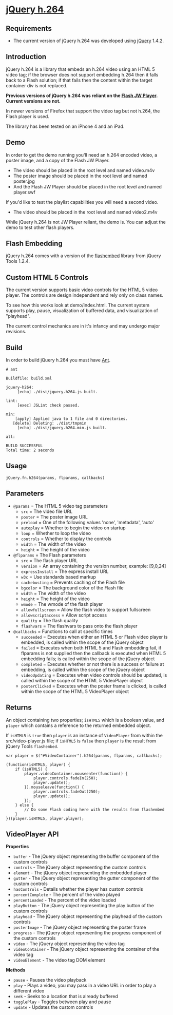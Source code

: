 [jQuery h.264](http://github.com/mbrio/jquery.h264)
===================================================

Requirements
------------
* The current version of jQuery h.264 was developed using [jQuery](http://jquery.com) 1.4.2.

Introduction
------------
jQuery h.264 is a library that embeds an h.264 video using an HTML 5 video tag; if the browser does not support embedding h.264 then it falls back to a Flash solution; if that fails then the content within the target container div is not replaced.

**Previous versions of jQuery h.264 was reliant on the [Flash JW Player](http://www.google.com/search?q=jw+flash+player).  Current versions are not.**

In newer versions of Firefox that support the video tag but not h.264, the Flash player is used.

The library has been tested on an iPhone 4 and an iPad.

Demo
----
In order to get the demo running you'll need an h.264 encoded video, a poster image, and a copy of the Flash JW Player.

* The video should be placed in the root level and named video.m4v
* The poster image should be placed in the root level and named poster.jpg
* And the Flash JW Player should be placed in the root level and named player.swf

If you'd like to test the playlist capabilities you will need a second video.

* The video should be placed in the root level and named video2.m4v

While jQuery h.264 is not JW Player reliant, the demo is.  You can adjust the demo to test other flash players.

Flash Embedding
---------------
jQuery h.264 comes with a version of the [flashembed](http://www.google.com/search?q=jquery+tools+flashembed) library from jQuery Tools 1.2.4.

Custom HTML 5 Controls
----------------------
The current version supports basic video controls for the HTML 5 video player.  The controls are design independent and rely only on class names.

To see how this works look at demo/index.html.  The current system supports play, pause, visualization of buffered data, and visualization of "playhead".

The current control mechanics are in it's infancy and may undergo major revisions.

Build
-----
In order to build jQuery h.264 you must have [Ant](http://www.google.com/search?q=apache+ant).

	# ant
	
	Buildfile: build.xml

	jquery-h264:
	     [echo] ./dist/jquery.h264.js built.

	lint:
	     [exec] JSLint check passed.

	min:
	    [apply] Applied java to 1 file and 0 directories.
	   [delete] Deleting: ./dist/tmpmin
	     [echo] ./dist/jquery.h264.min.js built.

	all:

	BUILD SUCCESSFUL
	Total time: 2 seconds

Usage
-----
	jQuery.fn.h264(params, flparams, callbacks)

Parameters
----------
* `@params` = The HTML 5 video tag parameters
	* `src` = The video file URL
	* `poster` = The poster image URL
	* `preload` = One of the following values 'none', 'metadata', 'auto'
	* `autoplay` = Whether to begin the video on startup
	* `loop` = Whether to loop the video
	* `controls` = Whether to display the controls
	* `width` = The width of the video
	* `height` = The height of the video
* `@flparams` = The Flash parameters
	* `src` = The flash player URL
	* `version` = An array containing the version number, example: [9,0,24]
	* `expressInstall` = The express install URL
	* `w3c` = Use standards based markup
	* `cachebusting` = Prevents caching of the Flash file
	* `bgcolor` = The background color of the Flash file
	* `width` = The width of the video
	* `height` = The height of the video
	* `wmode` = The wmode of the flash player
	* `allowfullscreen` = Allow the flash video to support fullscreen
	* `allowscriptaccess` = Allow script access
	* `quality` = The flash quality
	* `flashvars` = The flashvars to pass onto the flash player
* `@callbacks` = Functions to call at specific times
	* `succeeded` = Executes when either an HTML 5 or Flash video player is embedded, is called within the scope of the jQuery object
	* `failed` = Executes when both HTML 5 and Flash embedding fail, if flparams is not supplied then the callback is executed when HTML 5 embedding fails; is called within the scope of the jQuery object
	* `completed` = Executes whether or not there is a success or failure at embedding, is called within the scope of the jQuery object
	* `videoUpdating` = Executes when video controls should be updated, is called within the scope of the HTML 5 VideoPlayer object
	* `posterClicked` = Executes when the poster frame is clicked, is called within the scope of the HTML 5 VideoPlayer object
	
Returns
-------
An object containing two properties; `isHTML5` which is a boolean value, and `player` which contains a reference to the returned embedded object.

If `isHTML5` is `true` then `player` is an instance of `VideoPlayer` from within the src/video-player.js file; if `isHTML5` is `false` then `player` is the result from jQuery Tools `flashembed`.

	var player = $("#VideoContainer").h264(params, flparams, callbacks);
	
	(function(isHTML5, player) {
		if (isHTML5) {
			player.videoContainer.mouseenter(function() {
				player.controls.fadeIn(250);
				player.update();
			}).mouseleave(function() {
				player.controls.fadeOut(250);
				player.update();
			});
		} else {
			// Do some Flash coding here with the results from flashembed
		}
	})(player.isHTML5, player.player);
	
VideoPlayer API
---------------
**Properties**

* `buffer` - The jQuery object representing the buffer component of the custom controls
* `controls` - The jQuery object representing the custom controls
* `element` - The jQuery object representing the embedded player
* `gutter` - The jQuery object representing the gutter component of the custom controls
* `hasControls` - Details whether the player has custom controls
* `percentComplete` - The percent of the video played
* `percentLoaded` - The percent of the video loaded
* `playButton` - The jQuery object representing the play button of the custom controls
* `playhead` - The jQuery object representing the playhead of the custom controls
* `posterImage` - The jQuery object representing the poster frame
* `progress` - The jQuery object representing the progress component of the custom controls
* `video` - The jQuery object representing the video tag
* `videoContainer` - The jQuery object representing the container of the video tag
* `videoElement` - The video tag DOM element

**Methods**

* `pause` - Pauses the video playback
* `play` - Plays a video, you may pass in a video URL in order to play a different video
* `seek` - Seeks to a location that is already buffered
* `togglePlay` - Toggles between play and pause
* `update` - Updates the custom controls